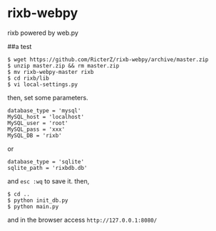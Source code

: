 rixb-webpy
==========

rixb powered by web.py

##a test

    $ wget https://github.com/RicterZ/rixb-webpy/archive/master.zip
    $ unzip master.zip && rm master.zip
    $ mv rixb-webpy-master rixb
    $ cd rixb/lib
    $ vi local-settings.py

then, set some parameters.

    database_type = 'mysql'
    MySQL_host = 'localhost'
    MySQL_user = 'root'
    MySQL_pass = 'xxx'
    MySQL_DB = 'rixb'
    
or 

    database_type = 'sqlite'
    sqlite_path = 'rixbdb.db'

and `esc :wq` to save it.
then,

    $ cd ..
    $ python init_db.py
    $ python main.py

and in the browser access `http://127.0.0.1:8080/`

